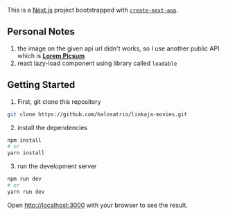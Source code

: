 This is a [Next.js](https://nextjs.org/) project bootstrapped with [`create-next-app`](https://github.com/vercel/next.js/tree/canary/packages/create-next-app).

## Personal Notes

1. the image on the given api url didn't works, so I use another public API which is **[Lorem Picsum](https://picsum.photos/)**
2. react lazy-load component using library called `loadable`


## Getting Started

1. First, git clone this repository

```bash
git clone https://github.com/halosatrio/linkaja-movies.git
```

2. install the dependencies

```bash
npm install
# or
yarn install
```

3. run the development server

```bash
npm run dev
# or
yarn run dev
```

Open [http://localhost:3000](http://localhost:3000) with your browser to see the result.
